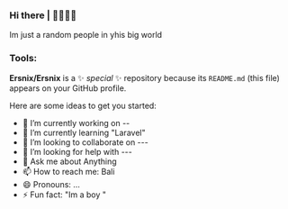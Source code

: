 ### Hi there | 👋👋👋👋
Im just a random people in yhis big world

### Tools:

**Ersnix/Ersnix** is a ✨ _special_ ✨ repository because its `README.md` (this file) appears on your GitHub profile.

Here are some ideas to get you started:

- 🔭 I’m currently working on --
- 🌱 I’m currently learning "Laravel"
- 👯 I’m looking to collaborate on ---
- 🤔 I’m looking for help with ---
- 💬 Ask me about Anything
- 📫 How to reach me: Bali
- 😄 Pronouns: ...
- ⚡ Fun fact: "Im a boy "
